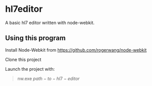 hl7editor
=========
A basic hl7 editor written with node-webkit.


Using this program
---------
Install Node-Webkit from https://github.com/rogerwang/node-webkit

Clone this project 

Launch the project with:

> nw.exe $path-to-hl7-editor$

